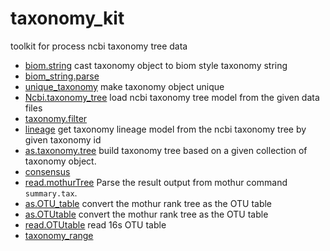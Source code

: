 # taxonomy_kit

toolkit for process ncbi taxonomy tree data

+ [biom.string](taxonomy_kit/biom.string.1) cast taxonomy object to biom style taxonomy string
+ [biom_string.parse](taxonomy_kit/biom_string.parse.1) 
+ [unique_taxonomy](taxonomy_kit/unique_taxonomy.1) make taxonomy object unique
+ [Ncbi.taxonomy_tree](taxonomy_kit/Ncbi.taxonomy_tree.1) load ncbi taxonomy tree model from the given data files
+ [taxonomy.filter](taxonomy_kit/taxonomy.filter.1) 
+ [lineage](taxonomy_kit/lineage.1) get taxonomy lineage model from the ncbi taxonomy tree by given taxonomy id
+ [as.taxonomy.tree](taxonomy_kit/as.taxonomy.tree.1) build taxonomy tree based on a given collection of taxonomy object.
+ [consensus](taxonomy_kit/consensus.1) 
+ [read.mothurTree](taxonomy_kit/read.mothurTree.1) Parse the result output from mothur command ``summary.tax``.
+ [as.OTU_table](taxonomy_kit/as.OTU_table.1) convert the mothur rank tree as the OTU table
+ [as.OTUtable](taxonomy_kit/as.OTUtable.1) convert the mothur rank tree as the OTU table
+ [read.OTUtable](taxonomy_kit/read.OTUtable.1) read 16s OTU table
+ [taxonomy_range](taxonomy_kit/taxonomy_range.1) 
